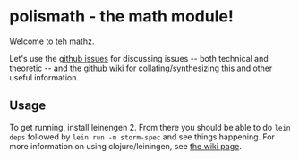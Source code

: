 # polismath - the math module!

Welcome to teh mathz.

Let's use the [github issues](https://github.com/metasoarous/polismath/issues) for discussing issues -- both technical and theoretic -- and the [github wiki](https://github.com/metasoarous/polismath/wiki/_pages) for collating/synthesizing this and other useful information.

## Usage

To get running, install leinengen 2.
From there you should be able to do `lein deps` followed by `lein run -m storm-spec` and see things happening.
For more information on using clojure/leiningen, see [the wiki page](https://github.com/metasoarous/polismath/wiki/Working-with-clojure).

